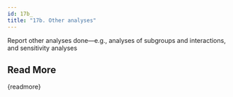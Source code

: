 ```yaml
---
id: 17b_
title: "17b. Other analyses"
---
```

Report other analyses done—e.g., analyses of subgroups and interactions, and sensitivity analyses

## Read More

{readmore}